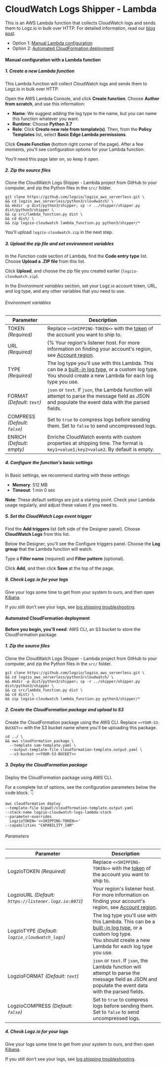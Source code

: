 # CloudWatch Logs Shipper - Lambda

This is an AWS Lambda function that collects CloudWatch logs and sends them to Logz.io in bulk over HTTP.
For detailed information, read our [blog post](https://logz.io/blog/cloudwatch-lambda-shipper/).

* Option 1: [Manual Lambda configuration](#manual-lambda-configuration)
* Option 2: [Automated CloudFormation deployment](#automated-cloudformation-deployment)

<!-- tab:start -->
<div id="manual-lambda-configuration">

#### Manual configuration with a Lambda function

<div class="tasklist">

##### 1. Create a new Lambda function

This Lambda function will collect CloudWatch logs and sends them to Logz.io in bulk over HTTP.

Open the AWS Lambda Console, and click **Create function**.
Choose **Author from scratch**, and use this information:

* **Name**: We suggest adding the log type to the name, but you can name this function whatever you want.
* **Runtime**: Choose **Python 3.7**
* **Role**: Click **Create new role from template(s)**. Then, from the **Policy Templates** list, select **Basic Edge Lambda permissions**.

Click **Create Function** (bottom right corner of the page). After a few moments, you'll see configuration options for your Lambda function.

You'll need this page later on, so keep it open.

##### 2. Zip the source files

Clone the CloudWatch Logs Shipper - Lambda project from GitHub to your computer,
and zip the Python files in the `src/` folder.

```shell
git clone https://github.com/logzio/logzio_aws_serverless.git \
&& cd logzio_aws_serverless/python3/cloudwatch/ \
&& mkdir -p dist/python3/shipper; cp -r ../shipper/shipper.py dist/python3/shipper \
&& cp src/lambda_function.py dist \
&& cd dist/ \
&& zip logzio-cloudwatch lambda_function.py python3/shipper/*
```

You'll upload `logzio-cloudwatch.zip` in the next step.

##### 3. Upload the zip file and set environment variables

In the _Function_ code section of Lambda, find the **Code entry type** list. Choose **Upload a .ZIP file** from this list.

Click **Upload**, and choose the zip file you created earlier (`logzio-cloudwatch.zip`).

In the _Environment variables_ section, set your Logz.io account token, URL, and log type, and any other variables that you need to use.

###### Environment variables

| Parameter | Description |
|---|---|
| TOKEN _(Required)_ | Replace `<<SHIPPING-TOKEN>>` with the [token](https://app.logz.io/#/dashboard/settings/general) of the account you want to ship to. |
| URL _(Required)_ | {% Your region's listener host. For more information on finding your account's region, see [Account region](https://docs.logz.io/user-guide/accounts/account-region.html). |
| TYPE _(Required)_ | The log type you'll use with this Lambda. This can be a [built-in log type](https://docs.logz.io/user-guide/log-shipping/built-in-log-types.html), or a custom log type. <br> You should create a new Lambda for each log type you use. |
| FORMAT _(Default: `text`)_ | `json` or `text`. If `json`, the Lambda function will attempt to parse the message field as JSON and populate the event data with the parsed fields. |
| COMPRESS _(Default: `false`)_ | Set to `true` to compress logs before sending them. Set to `false` to send uncompressed logs. |
| ENRICH _(Default: empty)_ | Enriche CloudWatch events with custom properties at shipping time. The format is `key1=value1;key2=value2`. By default is empty. |

##### 4. Configure the function's basic settings

In Basic settings, we recommend starting with these settings:

* **Memory**: 512 MB
* **Timeout**: 1 min 0 sec

**Note**:
These default settings are just a starting point.
Check your Lambda usage regularly, and adjust these values if you need to.

##### 5. Set the CloudWatch Logs event trigger

Find the **Add triggers** list (left side of the Designer panel). Choose **CloudWatch Logs** from this list.

Below the Designer, you'll see the Configure triggers panel. Choose the **Log group** that the Lambda function will watch.

Type a **Filter name** (required) and **Filter pattern** (optional).

Click **Add**, and then click **Save** at the top of the page.

##### 6. Check Logz.io for your logs

Give your logs some time to get from your system to ours, and then open [Kibana](https://app.logz.io/#/dashboard/kibana).

If you still don't see your logs, see [log shipping troubleshooting](https://docs.logz.io/user-guide/log-shipping/log-shipping-troubleshooting.html).

</div>

</div>
<!-- tab:end -->

<!-- tab:start -->
<div id="automated-cloudformation-deployment">

#### Automated CloudFormation deployment

**Before you begin, you'll need**:
AWS CLI,
an S3 bucket to store the CloudFormation package

<div class="tasklist">

##### 1. Zip the source files

Clone the CloudWatch Logs Shipper - Lambda project from GitHub to your computer,
and zip the Python files in the `src/` folder.

```shell
git clone https://github.com/logzio/logzio_aws_serverless.git \
&& cd logzio_aws_serverless/python3/cloudwatch/ \
&& mkdir -p dist/python3/shipper; cp -r ../shipper/shipper.py dist/python3/shipper \
&& cp src/lambda_function.py dist \
&& cd dist/ \
&& zip logzio-cloudwatch lambda_function.py python3/shipper/*
```

##### 2. Create the CloudFormation package and upload to S3

Create the CloudFormation package using the AWS CLI.
Replace `<<YOUR-S3-BUCKET>>` with the S3 bucket name where you'll be uploading this package.

```shell
cd ../ \
&& aws cloudformation package \
  --template sam-template.yaml \
  --output-template-file cloudformation-template.output.yaml \
  --s3-bucket <<YOUR-S3-BUCKET>>
```

##### 3. Deploy the CloudFormation package

Deploy the CloudFormation package using AWS CLI.

For a complete list of options, see the configuration parameters below the code block. 👇

```shell
aws cloudformation deploy
--template-file $(pwd)/cloudformation-template.output.yaml
--stack-name logzio-cloudwatch-logs-lambda-stack
--parameter-overrides
  LogzioTOKEN='<<SHIPPING-TOKEN>>'
--capabilities "CAPABILITY_IAM"
```

###### Parameters

| Parameter | Description |
|---|---|
| LogzioTOKEN _(Required)_ | Replace `<<SHIPPING-TOKEN>>` with the [token](https://app.logz.io/#/dashboard/settings/general) of the account you want to ship to. |
| LogzioURL _(Default: `https://listener.logz.io:8071`)_ | Your region's listener host. For more information on finding your account's region, see [Account region](https://docs.logz.io/user-guide/accounts/account-region.html). |
| LogzioTYPE _(Default: `logzio_cloudwatch_logs`)_ | The log type you'll use with this Lambda. This can be a [built-in log type](https://docs.logz.io/user-guide/log-shipping/built-in-log-types.html), or a custom log type. <br> You should create a new Lambda for each log type you use. |
| LogzioFORMAT _(Default: `text`)_ | `json` or `text`. If `json`, the Lambda function will attempt to parse the message field as JSON and populate the event data with the parsed fields. |
| LogzioCOMPRESS _(Default: `false`)_ | Set to `true` to compress logs before sending them. Set to `false` to send uncompressed logs. |

##### 4. Check Logz.io for your logs

Give your logs some time to get from your system to ours, and then open [Kibana](https://app.logz.io/#/dashboard/kibana).

If you still don't see your logs, see [log shipping troubleshooting](https://docs.logz.io/user-guide/log-shipping/log-shipping-troubleshooting.html).

</div>
<!-- tab:end -->

